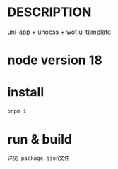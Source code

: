 # DESCRIPTION
uni-app + unocss + wot ui tamplate
# node version 18
# install
```bash
pnpm i
```
# run & build
```bash
详见 package.json文件
```